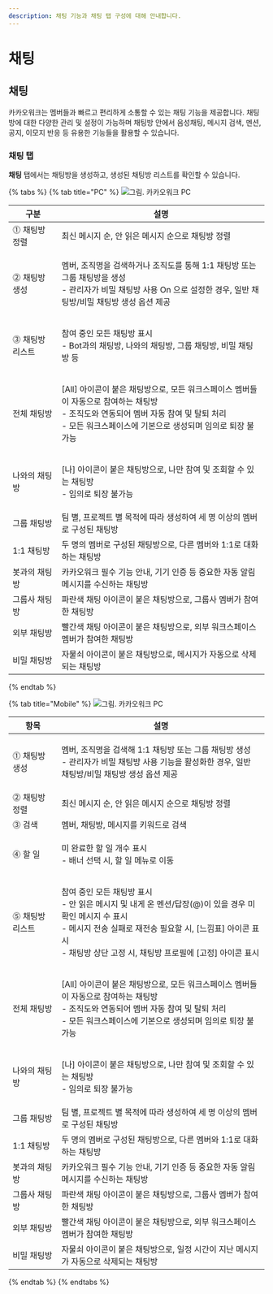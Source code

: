```yaml
---
description: 채팅 기능과 채팅 탭 구성에 대해 안내합니다.
---
```


# 채팅

## 채팅

카카오워크는 멤버들과 빠르고 편리하게 소통할 수 있는 채팅 기능을 제공합니다. 채팅방에 대한 다양한 관리 및 설정이 가능하며 채팅방 안에서 음성채팅, 메시지 검색, 멘션, 공지, 이모지 반응 등 유용한 기능들을 활용할 수 있습니다.

### 채팅 탭

**채팅** 탭에서는 채팅방을 생성하고, 생성된 채팅방 리스트를 확인할 수 있습니다.

{% tabs %}
{% tab title="PC" %}
![그림. 카카오워크 PC](https://t1.kakaocdn.net/service\_kep\_docpublish/Figma/kakao%20work%20%EC%82%AC%EC%9A%A9%EC%9E%90/%EC%B9%B4%EC%B9%B4%EC%98%A4%EC%9B%8C%ED%81%AC%20PC.png)

| 구분        | 설명                                                                                                                            |
| --------- | ----------------------------------------------------------------------------------------------------------------------------- |
| ⓵ 채팅방 정렬  | 최신 메시지 순, 안 읽은 메시지 순으로 채팅방 정렬                                                                                                 |
| ⓶ 채팅방 생성  | <p>멤버, 조직명을 검색하거나 조직도를 통해 1:1 채팅방 또는 그룹 채팅방을 생성<br>- 관리자가 비밀 채팅방 사용 On 으로 설정한 경우, 일반 채팅방/비밀 채팅방 생성 옵션 제공</p>                  |
| ⓷ 채팅방 리스트 | <p>참여 중인 모든 채팅방 표시<br>- Bot과의 채팅방, 나와의 채팅방, 그룹 채팅방, 비밀 채팅방 등</p>                                                              |
| 전체 채팅방    | <p>[All] 아이콘이 붙은 채팅방으로, 모든 워크스페이스 멤버들이 자동으로 참여하는 채팅방<br>- 조직도와 연동되어 멤버 자동 참여 및 탈퇴 처리<br>- 모든 워크스페이스에 기본으로 생성되며 임의로 퇴장 불가능</p> |
| 나와의 채팅방   | <p>[나] 아이콘이 붙은 채팅방으로, 나만 참여 및 조회할 수 있는 채팅방<br>- 임의로 퇴장 불가능</p>                                                                |
| 그룹 채팅방    | 팀 별, 프로젝트 별 목적에 따라 생성하여 세 명 이상의 멤버로 구성된 채팅방                                                                                   |
| 1:1 채팅방   | 두 명의 멤버로 구성된 채팅방으로, 다른 멤버와 1:1로 대화하는 채팅방                                                                                      |
| 봇과의 채팅방   | 카카오워크 필수 기능 안내, 기기 인증 등 중요한 자동 알림 메시지를 수신하는 채팅방                                                                               |
| 그룹사 채팅방   | 파란색 채팅 아이콘이 붙은 채팅방으로, 그룹사 멤버가 참여한 채팅방                                                                                         |
| 외부 채팅방    | 빨간색 채팅 아이콘이 붙은 채팅방으로, 외부 워크스페이스 멤버가 참여한 채팅방                                                                                   |
| 비밀 채팅방    | 자물쇠 아이콘이 붙은 채팅방으로, 메시지가 자동으로 삭제되는 채팅방                                                                                         |
{% endtab %}

{% tab title="Mobile" %}
![그림. 카카오워크 PC](https://t1.kakaocdn.net/service\_kep\_docpublish/Figma/kakao%20work%20%EC%82%AC%EC%9A%A9%EC%9E%90/%EC%B9%B4%EC%B9%B4%EC%98%A4%EC%9B%8C%ED%81%AC%20%EB%AA%A8%EB%B0%94%EC%9D%BC.png)

| 항목        | 설명                                                                                                                                                      |
| --------- | ------------------------------------------------------------------------------------------------------------------------------------------------------- |
| ⓵ 채팅방 생성  | <p>멤버, 조직명을 검색해 1:1 채팅방 또는 그룹 채팅방 생성<br>- 관리자가 비밀 채팅방 사용 기능을 활성화한 경우, 일반 채팅방/비밀 채팅방 생성 옵션 제공</p>                                                        |
| ⓶ 채팅방 정렬  | 최신 메시지 순, 안 읽은 메시지 순으로 채팅방 정렬                                                                                                                           |
| ⓷ 검색      | 멤버, 채팅방, 메시지를 키워드로 검색                                                                                                                                   |
| ⓸ 할 일     | <p>미 완료한 할 일 개수 표시<br>- 배너 선택 시, 할 일 메뉴로 이동</p>                                                                                                         |
| ⓹ 채팅방 리스트 | <p>참여 중인 모든 채팅방 표시<br>- 안 읽은 메시지 및 내게 온 멘션/답장(@)이 있을 경우 미확인 메시지 수 표시<br>- 메시지 전송 실패로 재전송 필요할 시, [느낌표] 아이콘 표시<br>- 채팅방 상단 고정 시, 채팅방 프로필에 [고정] 아이콘 표시</p> |
| 전체 채팅방    | <p>[All] 아이콘이 붙은 채팅방으로, 모든 워크스페이스 멤버들이 자동으로 참여하는 채팅방<br>- 조직도와 연동되어 멤버 자동 참여 및 탈퇴 처리<br>- 모든 워크스페이스에 기본으로 생성되며 임의로 퇴장 불가능</p>                           |
| 나와의 채팅방   | <p>[나] 아이콘이 붙은 채팅방으로, 나만 참여 및 조회할 수 있는 채팅방<br>- 임의로 퇴장 불가능</p>                                                                                          |
| 그룹 채팅방    | 팀 별, 프로젝트 별 목적에 따라 생성하여 세 명 이상의 멤버로 구성된 채팅방                                                                                                             |
| 1:1 채팅방   | 두 명의 멤버로 구성된 채팅방으로, 다른 멤버와 1:1로 대화하는 채팅방                                                                                                                |
| 봇과의 채팅방   | 카카오워크 필수 기능 안내, 기기 인증 등 중요한 자동 알림 메시지를 수신하는 채팅방                                                                                                         |
| 그룹사 채팅방   | 파란색 채팅 아이콘이 붙은 채팅방으로, 그룹사 멤버가 참여한 채팅방                                                                                                                   |
| 외부 채팅방    | 빨간색 채팅 아이콘이 붙은 채팅방으로, 외부 워크스페이스 멤버가 참여한 채팅방                                                                                                             |
| 비밀 채팅방    | 자물쇠 아이콘이 붙은 채팅방으로, 일정 시간이 지난 메시지가 자동으로 삭제되는 채팅방                                                                                                         |
{% endtab %}
{% endtabs %}
